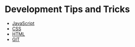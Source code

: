 # Development Tips and Tricks

- [JavaScript](JavaScript.md)
- [CSS](CSS.md)
- [HTML](html.md)
- [GIT](git.md)
